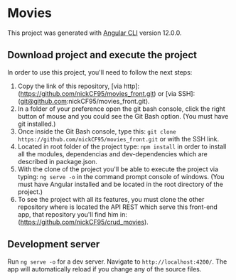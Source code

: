 # Movies

This project was generated with [Angular CLI](https://github.com/angular/angular-cli) version 12.0.0.

## Download project and execute the project
In order to use this project, you'll need to follow the next steps:
1. Copy the link of this repository, [via http]:(https://github.com/nickCF95/movies_front.git) or [via SSH]:(git@github.com:nickCF95/movies_front.git).
2. In a folder of your preference open the git bash console, click the right button of mouse and you could see the Git Bash option. (You must have git installed.)
3. Once inside the Git Bash console, type this: `git clone https://github.com/nickCF95/movies_front.git` or with the SSH link.
4. Located in root folder of the project type: `npm install` in order to install all the modules, dependencias and dev-dependencies which are described in package.json.
5. With the clone of the project you'll be able to execute the project via typing: `ng serve -o` in the command prompt console of windows. (You must have Angular installed and be located in the root directory of the project.)
6. To see the project with all its features, you must clone the other repository where is located the API REST which serve this front-end app, that repository you'll find him in: (https://github.com/nickCF95/crud_movies).


## Development server

Run `ng serve -o` for a dev server. Navigate to `http://localhost:4200/`. The app will automatically reload if you change any of the source files.

